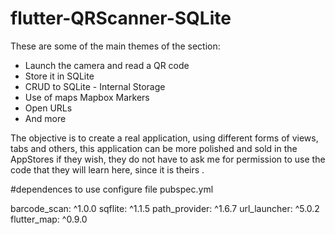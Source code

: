 # flutter-QRScanner-SQLite
These are some of the main themes of the section:  
 *  Launch the camera and read a QR code  
 *  Store it in SQLite  
 *  CRUD to SQLite - Internal Storage  
 *  Use of maps  Mapbox  Markers  
 *  Open URLs  
 *  And more  
 
The objective is to create a real application, using different forms of views, 
tabs and others, this application can be more polished and sold in the AppStores if they wish, 
they do not have to ask me for permission to use the code that they will learn here, since it is theirs .

#dependences to use configure file pubspec.yml

  barcode_scan: ^1.0.0
  sqflite: ^1.1.5
  path_provider: ^1.6.7
  url_launcher: ^5.0.2
  flutter_map: ^0.9.0
